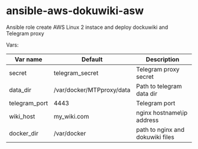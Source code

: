 # ansible-aws-dokuwiki-asw
Ansible role create AWS Linux 2 instace and deploy dockuwiki and Telegram proxy

Vars:

|Var name|Default|Description|
---------|-------|-----------
|secret|telegram_secret|Telegram proxy secret|
|data_dir|/var/docker/MTPproxy/data|Path to telegram data dir|
|telegram_port|4443|Telegram port|
|wiki_host|my_wiki.com|nginx hostname\ip address|
|docker_dir|/var/docker|path to nginx and dokuwiki files|
